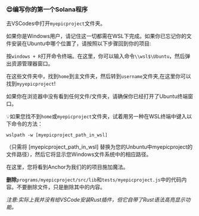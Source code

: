 ### 😍编写你的第一个Solana程序
去VSCodes中打开`myepicproject`文件夹。

如果你是Windows用户，请记住这一切都需在WSL下完成。如果你已忘记你的文件安装在Ubuntu中哪个位置了，请按照以下步骤回到你的项目:

按`windows + R`打开命令终端。在这里，你可以输入命令`\\wsl$\Ubuntu`，然后弹出资源管理器窗口。

在这些文件夹中，找到`home`到主文件夹，然后转到`username`文件夹,在这里你可以找到`myyepicproject`!

如果你在浏览器中没有看到任何文件/文件夹，请确保你已经打开了Ubuntu终端窗口。

💡如果您找不到`home`或`myepicproject`文件夹，试着用另一种在WSL终端中键入以下命令的方法：

`wslpath -w [myepicproject_path_in_wsl]`

（只需将 [myepicproject_path_in_wsl] 替换为您的Unbuntu中myepicproject的文件路径），然后它将显示您Windows文件系统中的相应路径。

在这里，您将看到Anchor为我们的的项目施加魔法。

**删除**`programs/myepicproject/src/lib`和`tests/myepicproject.js`中的代码内容。不要删除文件，只是删除其中的内容。

_注意:实际上我并没有给VSCode安装Rust插件，但它自带了Rust语法高亮显示功能。_







